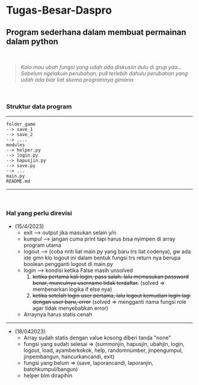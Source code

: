# Tugas-Besar-Daspro
## Program sederhana dalam membuat permainan dalam python
<br>

> *Kalo mau ubah fungsi yang udah ada diskusiin dulu di grup yaa...* <br>
> *Sebelum ngelakuin perubahan, pull terlebih dahulu perubahan yang udah ada biar liat skema programnya gimana.*

<br>

### Struktur data program
---
```
folder_game
--> save_1
--> save_2
--> ....
modules
--> helper.py
--> login.py
--> hapusjin.py
--> save.py
--> ...
main.py
README.md

```
---
<br>

### Hal yang perlu direvisi <br>
*  (15/4/2023)<br>
    * exit --> output jika masukan selain y/n<br> 
    * kumpul --> jangan cuma print tapi harus bisa nyimpen di array program utama<br>
    * logout --> (coba nnti liat main.py yang baru trs liat codenya), gw ada ide gmn klo logout ini dalam bentuk fungsi trs return nya berupa boolean pengganti logout di main.py<br>
    * login --> kondisi ketika False masih unsolved 
        1. ~~ketika pertama kali login, pass salah. lalu memasukan password benar, munculnya username tidak terdaftar.~~ (solved => membenarkan logika if else nya)
        2. ~~ketika setelah login user pertama, lalu logout kemudian login lagi dengan user baru, error~~ (solved => mengganti nama fungsi role agar tidak menyebabkan error)
    * Arraynya harus statis cenah
    
---

* (18/042023)<br>
    * Array sudah statis dengan value kosong diberi tanda "none"
    * fungsi yang sudah selesai => (summonjin, hapusjin, ubahjin, login, logout, load, ayamberkokok, help, randomnumber, jinpengumpul, jinpembangun, hancurkancandi, exit)
    * fungsi yang belum => (save, laporancandi, laporanjin, batchkumpul/bangun)
    * helper blm dirapihin